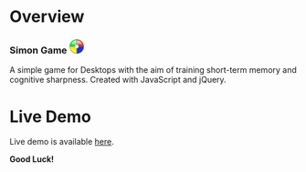 # Overview
### Simon Game <img src="icon.png" alt="simon game icon" width="25"/>

A simple game for Desktops with the aim of training short-term memory and cognitive sharpness. Created with JavaScript and jQuery.

# Live Demo
Live demo is available [here](https://jed-g.github.io/simon-game).

**Good Luck!**
